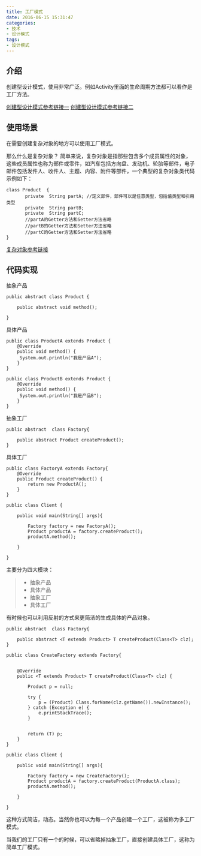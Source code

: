 ```yaml
---
title: 工厂模式
date: 2016-06-15 15:31:47
categories:
- 技术
- 设计模式
tags:
- 设计模式
---
```


## 介绍

创建型设计模式，使用非常广泛。例如Activity里面的生命周期方法都可以看作是工厂方法。

[创建型设计模式参考链接一][2]
[创建型设计模式参考链接二][3]

## 使用场景

在需要创建复杂对象的地方可以使用工厂模式。

那么什么是复杂对象？
简单来说，复杂对象是指那些包含多个成员属性的对象，这些成员属性也称为部件或零件，如汽车包括方向盘、发动机、轮胎等部件，电子邮件包括发件人、收件人、主题、内容、附件等部件，一个典型的复杂对象类代码示例如下：
```
class Product  {
       private  String partA; //定义部件，部件可以是任意类型，包括值类型和引用类型
       private  String partB;
       private  String partC;
       //partA的Getter方法和Setter方法省略
       //partB的Getter方法和Setter方法省略
       //partC的Getter方法和Setter方法省略
}
```
[复杂对象参考链接][3]


## 代码实现

抽象产品
```
public abstract class Product {

    public abstract void method();
    
}
```

具体产品
```
public class ProductA extends Product {
    @Override
    public void method() {
     System.out.println("我是产品A");    
    }
}

public class ProductB extends Product {
    @Override
    public void method() {
     System.out.println("我是产品B");    
    }
}
```

抽象工厂
```
public abstract  class Factory{

    public abstract Product createProduct();
}
```

具体工厂
```
public class FactoryA extends Factory{
    @Override
    public Product createProduct() {
        return new ProductA();
    }
}
```

```
public class Client {

    public void main(String[] args){

        Factory factory = new FactoryA();
        Product productA = factory.createProduct();
        productA.method();

    }
    
}
```
主要分为四大模块：
> * 抽象产品
> * 具体产品
> * 抽象工厂
> * 具体工厂

有时候也可以利用反射的方式来更简洁的生成具体的产品对象。

```
public abstract  class Factory{

    public abstract <T extends Product> T createProduct(Class<T> clz);
}

```

```
public class CreateFactory extends Factory{


    @Override
    public <T extends Product> T createProduct(Class<T> clz) {

        Product p = null;

        try {
            p = (Product) Class.forName(clz.getName()).newInstance();
        } catch (Exception e) {
            e.printStackTrace();
        }


        return (T) p;
    }
}

```


```
public class Client {

    public void main(String[] args){

        Factory factory = new CreateFactory();
        Product productA = factory.createProduct(ProductA.class);
        productA.method();

    }
    
}
```
这种方式简洁，动态。当然你也可以为每一个产品创建一个工厂，这被称为多工厂模式。

当我们的工厂只有一个的时候，可以省略掉抽象工厂，直接创建具体工厂，这称为简单工厂模式。


  [1]: http://www.cnblogs.com/wing011203/archive/2013/04/14/3021245.html
  [2]: http://www.cnblogs.com/wing011203/archive/2013/04/14/3021245.html
  [3]: http://blog.csdn.net/lovelion/article/details/7426015